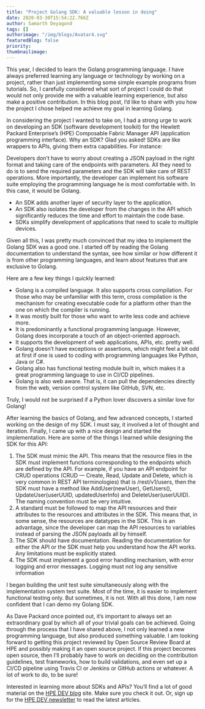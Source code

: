 ```yaml
---
title: "Project Golang SDK: A valuable lesson in doing"
date: 2020-03-30T15:54:22.766Z
author: Samarth Deyagond 
tags: []
authorimage: "/img/blogs/Avatar4.svg"
featuredBlog: false
priority:
thumbnailimage:
---
```

This year, I decided to learn the Golang programming language. I have always preferred learning any language or technology by working on a project, rather than just implementing some simple example programs from tutorials. So, I carefully considered what sort of project I could do that would not only provide me with a valuable learning experience, but also make a positive contribution. In this blog post, I’d like to share with you how the project I chose helped me achieve my goal in learning Golang.

In considering the project I wanted to take on, I had a strong urge to work on developing an SDK (software development toolkit) for the Hewlett Packard Enterprise’s (HPE) Composable Fabric Manager API (application programming interface). Why an SDK? Glad you asked! SDKs are like wrappers to APIs, giving them extra capabilities. For instance:

Developers don’t have to worry about creating a JSON payload in the right format and taking care of the endpoints with parameters. All they need to do is to send the required parameters and the SDK will take care of REST operations. More importantly, the developer can implement his software suite employing the programming language he is most comfortable with. In this case, it would be Golang.

* An SDK adds another layer of security layer to the application.
* An SDK also isolates the developer from the changes in the API which significantly reduces the time and effort to maintain the code base. 
* SDKs simplify development of applications that need to scale to multiple devices.

Given all this, I was pretty much convinced that my idea to implement the Golang SDK was a good one. I started off by reading the Golang documentation to understand the syntax, see how similar or how different it is from other programming languages, and learn about features that are exclusive to Golang. 

Here are a few key things I quickly learned:

* Golang is a compiled language. It also supports cross compilation. For those who may be unfamiliar with this term, cross compilation is the mechanism for creating executable code for a platform other than the one on which the compiler is running.
* It was mostly built for those who want to write less code and achieve more. 
* It is predominantly a functional programming language. However, Golang does incorporate a touch of an object-oriented approach.
* It supports the development of web applications, APIs, etc. pretty well.
* Golang doesn’t have exceptions or assertions, which might feel a bit odd at first if one is used to coding with programming languages like Python, Java or C#.
* Golang also has functional testing module built in, which makes it a great programming language to use in CI/CD pipelines.
* Golang is also web aware. That is, it can pull the dependencies directly from the web, version control system like GitHub, SVN, etc.

Truly, I would not be surprised if a Python lover discovers a similar love for Golang!

After learning the basics of Golang, and few advanced concepts, I started working on the design of my SDK. I must say, it involved a lot of thought and iteration. Finally, I came up with a nice design and started the implementation. Here are some of the things I learned while designing the SDK for this API:

1. The SDK must mimic the API. This means that the resource files in the SDK must implement functions corresponding to the endpoints which are defined by the API. For example, if you have an API endpoint for CRUD operations (CRUD — Create, Read, Update and Delete, which is very common in REST API terminologies) that is /rest/v1/users, then the SDK must have a method like AddUser(newUser), GetUsers(), UpdateUser(userUUID, updatedUserInfo) and DeleteUser(userUUID). The naming convention must be very intuitive.
2. A standard must be followed to map the API resources and their attributes to the resources and attributes in the SDK. This means that, in some sense, the resources are datatypes in the SDK. This is an advantage, since the developer can map the API resources to variables instead of parsing the JSON payloads all by himself.
3. The SDK should have documentation. Reading the documentation for either the API or the SDK must help you understand how the API works. Any limitations must be explicitly stated.
4. The SDK must implement a good error handling mechanism, with error logging and error messages. Logging must not log any sensitive information

I began building the unit test suite simultaneously along with the implementation system test suite. Most of the time, it is easier to implement functional testing only. But sometimes, it is not. With all this done, I am now confident that I can demo my Golang SDK.

As Dave Packard once pointed out, it’s important to always set an extraordinary goal by which all of your trivial goals can be achieved. Going through the process that I have shared above, I not only learned a new programming language, but also produced something valuable. I am looking forward to getting this project reviewed by Open Source Review Board at HPE and possibly making it an open source project. If this project becomes open source, then I’ll probably have to work on deciding on the contribution guidelines, test frameworks, how to build validations, and even set up a CI/CD pipeline using Travis CI or Jenkins or GitHub actions or whatever. A lot of work to do, to be sure!

Interested in learning more about SDKs and APIs? You’ll find a lot of good material on the [HPE DEV blog](https://developer.hpe.com/blog) site. Make sure you check it out. Or, sign up for the [HPE DEV newsletter](https://developer.hpe.com/newsletter-signup) to read the latest articles.
